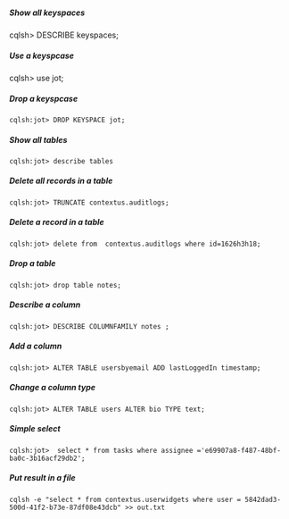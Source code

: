 ##### Show all keyspaces

cqlsh> DESCRIBE keyspaces;

##### Use a keyspcase
cqlsh> use jot;

##### Drop  a keyspcase
```
cqlsh:jot> DROP KEYSPACE jot;
```

##### Show all tables
```
cqlsh:jot> describe tables
```
##### Delete all records in a table
```
cqlsh:jot> TRUNCATE contextus.auditlogs;
```

##### Delete a record in a table
```
cqlsh:jot> delete from  contextus.auditlogs where id=1626h3h18;
```
##### Drop a table
```
cqlsh:jot> drop table notes;
```
##### Describe a column

```
cqlsh:jot> DESCRIBE COLUMNFAMILY notes ;
```
##### Add a column
```
cqlsh:jot> ALTER TABLE usersbyemail ADD lastLoggedIn timestamp;
```

##### Change a column type
```
cqlsh:jot> ALTER TABLE users ALTER bio TYPE text;
```

##### Simple select
```
cqlsh:jot>  select * from tasks where assignee ='e69907a8-f487-48bf-ba0c-3b16acf29db2';
```
##### Put  result in a file
```
cqlsh -e "select * from contextus.userwidgets where user = 5842dad3-500d-41f2-b73e-87df08e43dcb" >> out.txt
```
